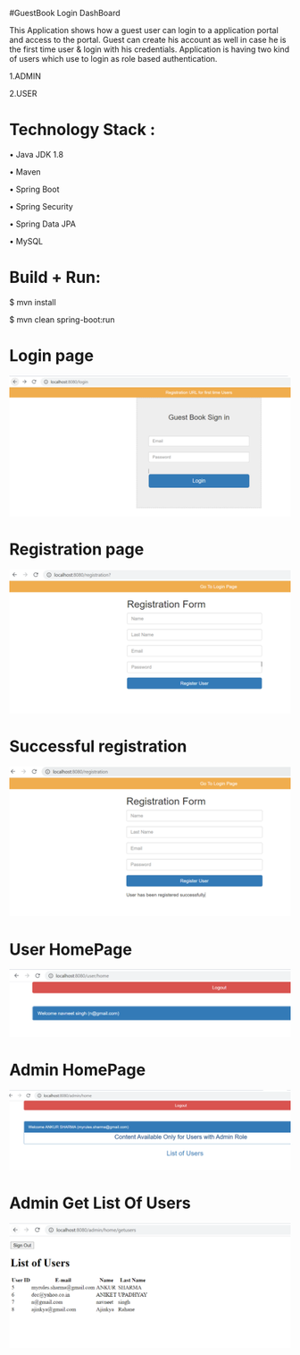 #GuestBook Login DashBoard

This Application shows how a guest user can login to a application portal and access to the portal.
Guest can create his account as well in case he is the first time user & login with his credentials.
Application is having two kind of users which use to login as role based authentication.

1.ADMIN

2.USER


# Technology Stack :

•	Java JDK 1.8

•	Maven 

•	Spring Boot 

•	Spring Security

•	Spring Data JPA

•	MySQL

# Build + Run:

$ mvn install

$ mvn clean spring-boot:run

# Login page
![](https://github.com/Shankuri/POC/blob/master/Login.PNG)

# Registration page
![](https://github.com/Shankuri/POC/blob/master/Registration.PNG)

# Successful registration
![](https://github.com/Shankuri/POC/blob/master/successregistration.PNG)

# User HomePage
![](https://github.com/Shankuri/POC/blob/master/User_home_page.PNG)

# Admin HomePage
![](https://github.com/Shankuri/POC/blob/master/Admin_Home_Page.PNG)

# Admin Get List Of Users
![](https://github.com/Shankuri/POC/blob/master/All_User_List_Admin.PNG)
